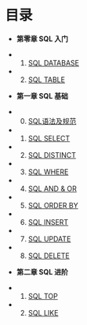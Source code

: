 目录
===
* **第零章 SQL 入门**
 - 01. [SQL DATABASE](book/Chapter02/01-db.md)
 - 02. [SQL TABLE](book/Chapter02/02-table.md)
* **第一章 SQL 基础**
 - 00. [SQL语法及规范](book/Chapter01/01-abstract.md)
 - 01. [SQL SELECT](book/Chapter01/02-select.md)
 - 02. [SQL DISTINCT](book/Chapter01/03-distinct.md)
 - 03. [SQL WHERE](book/Chapter01/04-where.md)
 - 04. [SQL AND & OR](book/Chapter01/05-and-or.md)
 - 05. [SQL ORDER BY](book/Chapter01/06-order-by.md)
 - 06. [SQL INSERT](book/Chapter01/07-insert-into.md)
 - 07. [SQL UPDATE](book/Chapter01/08-update.md)
 - 08. [SQL DELETE](book/Chapter01/08-delete.md)
* **第二章 SQL 进阶**
 - 01. [SQL TOP](book/Chapter02/09-limit-top.md)
 - 02. [SQL LIKE](book/Chapter02/02-like.md)
